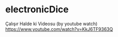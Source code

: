# electronicDice
 
   Çalışır Halde ki Videosu (by youtube watch)
   https://www.youtube.com/watch?v=KkJ6TF9363Q
   
    
